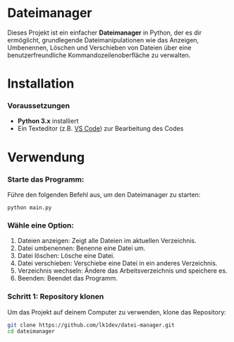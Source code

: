 # Dateimanager

Dieses Projekt ist ein einfacher **Dateimanager** in Python, der es dir ermöglicht, grundlegende Dateimanipulationen wie das Anzeigen, Umbenennen, Löschen und Verschieben von Dateien über eine benutzerfreundliche Kommandozeilenoberfläche zu verwalten.

# Installation

### Voraussetzungen
- **Python 3.x** installiert
- Ein Texteditor (z.B. [VS Code](https://code.visualstudio.com/)) zur Bearbeitung des Codes

# Verwendung

### Starte das Programm:
Führe den folgenden Befehl aus, um den Dateimanager zu starten:

`python main.py`

### Wähle eine Option:
1. Dateien anzeigen: Zeigt alle Dateien im aktuellen Verzeichnis.
2. Datei umbenennen: Benenne eine Datei um.
3. Datei löschen: Lösche eine Datei.
4. Datei verschieben: Verschiebe eine Datei in ein anderes Verzeichnis.
5. Verzeichnis wechseln: Ändere das Arbeitsverzeichnis und speichere es.
6. Beenden: Beendet das Programm.

### Schritt 1: Repository klonen
Um das Projekt auf deinem Computer zu verwenden, klone das Repository:

```bash
git clone https://github.com/lk1dev/datei-manager.git
cd dateimanager
